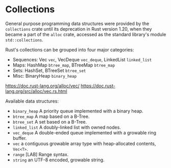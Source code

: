 # Collections

General purpose programming data structures were provided by the `collections` crate until its deprecation in Rust version 1.20, when they became a part of the `alloc` crate, accessed as the standard library's module `std::collections`.

Rust's collections can be grouped into four major categories:
- Sequences: Vec `vec`, VecDeque `vec_deque`, LinkedList `linked_list`
- Maps: HashMap `btree_map`, BTreeMap `btree_map`
- Sets: HashSet, BTreeSet `btree_set`
- Misc: BinaryHeap `binary_heap`


https://doc.rust-lang.org/alloc/vec/
https://doc.rust-lang.org/src/alloc/vec.rs.html



Available data structures:
- `binary_heap` A priority queue implemented with a binary heap.
- `btree_map` A map based on a B-Tree.
- `btree_set` A set based on a B-Tree.
- `linked_list` A doubly-linked list with owned nodes.
- `vec_deque` A double-ended queue implemented with a growable ring buffer.
- `vec` a contiguous growable array type with heap-allocated contents, `Vec<T>`.
- `range` [LAB] Range syntax.
- `string` an UTF-8 encoded, growable string.
